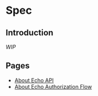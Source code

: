 Spec
===

Introduction
---
_WIP_

Pages
---
- [About Echo API](./api/readme.md)
- [About Echo Authorization Flow](./auth.md)
